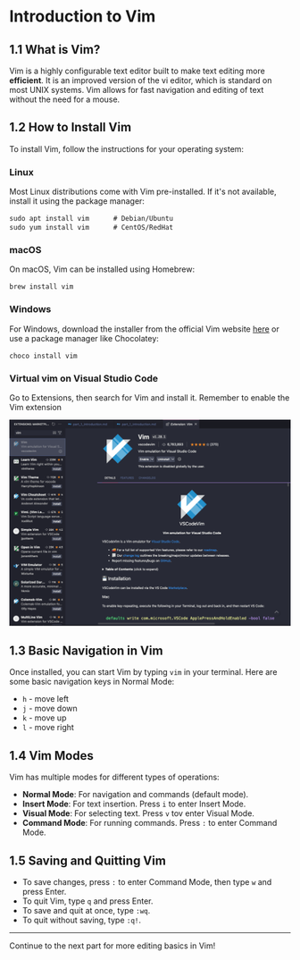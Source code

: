 # Introduction to Vim

## 1.1 What is Vim?

Vim is a highly configurable text editor built to make text editing more **efficient**. It is an improved version of the vi editor, which is standard on most UNIX systems. Vim allows for fast navigation and editing of text without the need for a mouse.

## 1.2 How to Install Vim

To install Vim, follow the instructions for your operating system:

### Linux

Most Linux distributions come with Vim pre-installed. If it's not available, install it using the package manager:

```
sudo apt install vim      # Debian/Ubuntu
sudo yum install vim      # CentOS/RedHat
```

### macOS

On macOS, Vim can be installed using Homebrew:

```
brew install vim
```

### Windows

For Windows, download the installer from the official Vim website [here](https://www.vim.org/download.php) or use a package manager like Chocolatey:

```
choco install vim
```

### Virtual vim on Visual Studio Code

Go to Extensions, then search for Vim and install it. Remember to enable the Vim extension

![Vim Extension](assets/vim_extension_installation.png)

## 1.3 Basic Navigation in Vim

Once installed, you can start Vim by typing `vim` in your terminal. Here are some basic navigation keys in Normal Mode:

- `h` - move left
- `j` - move down
- `k` - move up
- `l` - move right

## 1.4 Vim Modes

Vim has multiple modes for different types of operations:

- **Normal Mode**: For navigation and commands (default mode).
- **Insert Mode**: For text insertion. Press `i` to enter Insert Mode.
- **Visual Mode**: For selecting text. Press `v` tov enter Visual Mode.
- **Command Mode**: For running commands. Press `:` to enter Command Mode.

## 1.5 Saving and Quitting Vim

- To save changes, press `:` to enter Command Mode, then type `w` and press Enter.
- To quit Vim, type `q` and press Enter.
- To save and quit at once, type `:wq`.
- To quit without saving, type `:q!`.

---

Continue to the next part for more editing basics in Vim!
